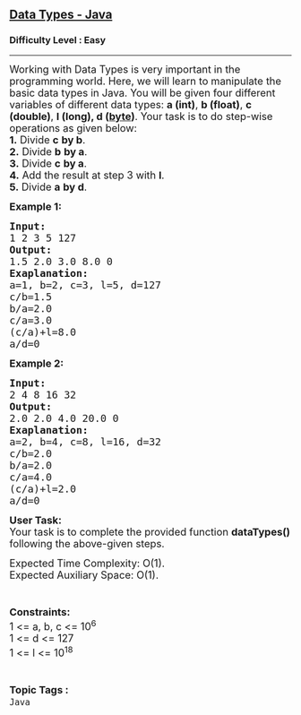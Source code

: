 <h2><a href="https://www.geeksforgeeks.org/problems/data-types-java/1?page=1&category=Java&sortBy=submissions">Data Types - Java</a></h2><h3>Difficulty Level : Easy</h3><hr><div class="problems_problem_content__Xm_eO"><p><span style="font-size: 18px;">Working with Data Types is very important in the programming world. Here, we will learn to manipulate the basic data types in Java. You will be given four different variables of different data types: <strong>a (int)</strong>, <strong>b (float)</strong>, <strong>c (double)</strong>, <strong>l (long)</strong><strong>, d (<a href="https://www.geeksforgeeks.org/data-types-in-java/">byte</a>)</strong>. Your task is to do step-wise operations as given below:<br><strong>1.</strong> Divide <strong>c</strong> <strong>by b</strong>.<br><strong>2.</strong> Divide <strong>b</strong> <strong>by a</strong>.<br><strong>3.</strong> Divide <strong>c</strong> <strong>by a</strong>.<br><strong>4.</strong> Add the result at step 3 with <strong>l</strong>.<br><strong>5.</strong> Divide <strong>a</strong> <strong>by d</strong>.</span></p>
<p><strong><span style="font-size: 18px;">Example 1:</span></strong></p>
<pre><span style="font-size: 18px;"><strong>Input:</strong>
1 2 3 5 127</span>
<span style="font-size: 18px;"><strong>Output:</strong></span>
<span style="font-size: 18px;">1.5 2.0 3.0 8.0 0</span>
<span style="font-size: 18px;"><strong>Exaplanation:</strong></span>
<span style="font-size: 18px;">a=1, b=2, c=3, l=5, d=127
c/b=1.5
b/a=2.0
c/a=3.0
(c/a)+l=8.0
a/d=0</span></pre>
<p><strong><span style="font-size: 18px;">Example 2:</span></strong></p>
<pre><span style="font-size: 18px;"><strong>Input:</strong>
2 4 8 16 32</span>
<span style="font-size: 18px;"><strong>Output:
</strong>2.0 2.0 4.0 20.0 0</span>
<span style="font-size: 18px;"><strong>Exaplanation:</strong></span>
<span style="font-size: 18px;">a=2, b=4, c=8, l=16, d=32
c/b=2.0
b/a=2.0
c/a=4.0
(c/a)+l=2.0
a/d=0</span></pre>
<p><span style="font-size: 18px;"><strong>User Task: </strong><br>Your task is to complete the provided function <strong>dataTypes()</strong> following the above-given steps.</span></p>
<p><span style="font-size: 18px;">Expected Time Complexity: O(1).<br></span><span style="font-size: 18px;">Expected Auxiliary Space: O(1).</span></p>
<p>&nbsp;</p>
<p><span style="font-size: 18px;"><strong>Constraints:</strong><br>1 &lt;= a, b, c &lt;= 10<sup>6</sup></span><br><span style="font-size: 18px;">1 &lt;= d &lt;= 127<br>1 &lt;= l &lt;= 10<sup>18</sup></span></p></div><br><p><span style=font-size:18px><strong>Topic Tags : </strong><br><code>Java</code>&nbsp;
